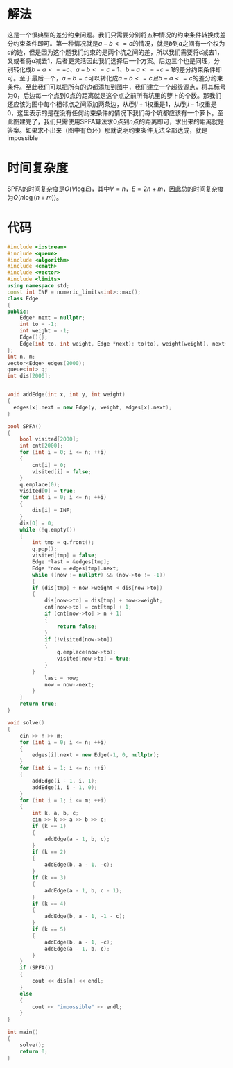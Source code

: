 ﻿# 解法

这是一个很典型的差分约束问题。我们只需要分别将五种情况的约束条件转换成差分约束条件即可。第一种情况就是$a-b<=c$的情况，就是$b$到$a$之间有一个权为$c$的边，但是因为这个题我们约束的是两个坑之间的差，所以我们需要将$c$减去$1$，又或者将$a$减去$1$，后者更灵活因此我们选择后一个方案。后边三个也是同理，分别转化成$b-a<=-c$、$a-b<=c-1$、$b-a<=-c-1$的差分约束条件即可。至于最后一个，$a-b=c$可以转化成$a-b<=c 且 b-a<=c$的差分约束条件。至此我们可以把所有的边都添加到图中，我们建立一个超级源点，将其标号为$0$，后边每一个点到$0$点的距离就是这个点之前所有坑里的萝卜的个数。那我们还应该为图中每个相邻点之间添加两条边，从$i$到$i+1$权重是1，从$i$到$i-1$权重是0，这里表示的是在没有任何约束条件的情况下我们每个坑都应该有一个萝卜。至此图建完了，我们只需使用SPFA算法求$0$点到$n$点的距离即可，求出来的距离就是答案。如果求不出来（图中有负环）那就说明约束条件无法全部达成，就是impossible

# 时间复杂度

SPFA的时间复杂度是$O(V \log E)$，其中$V = n$，$E = 2n + m$，因此总的时间复杂度为$O(n \log (n + m))$。

# 代码
```cpp
#include <iostream>
#include <queue>
#include <algorithm>
#include <cmath>
#include <vector>
#include <limits>
using namespace std;
const int INF = numeric_limits<int>::max();
class Edge
{
public:
    Edge* next = nullptr;
    int to = -1;
    int weight = -1;
    Edge(){};
    Edge(int to, int weight, Edge *next): to(to), weight(weight), next(next){};
};
int n, m;
vector<Edge> edges(2000);
queue<int> q;
int dis[2000];


void addEdge(int x, int y, int weight)
{
  edges[x].next = new Edge(y, weight, edges[x].next);
}

bool SPFA()
{
    bool visited[2000];
    int cnt[2000];
    for (int i = 0; i <= n; ++i)
    {
        cnt[i] = 0;
        visited[i] = false;
    }
    q.emplace(0);
    visited[0] = true;
    for (int i = 0; i <= n; ++i)
    {
        dis[i] = INF;
    }
    dis[0] = 0;
    while (!q.empty())
    {
        int tmp = q.front();
        q.pop();
        visited[tmp] = false;
        Edge *last = &edges[tmp];
        Edge *now = edges[tmp].next;
        while ((now != nullptr) && (now->to != -1))
        {
        if (dis[tmp] + now->weight < dis[now->to])
        {
            dis[now->to] = dis[tmp] + now->weight;
            cnt[now->to] = cnt[tmp] + 1;
            if (cnt[now->to] > n + 1)
            {
                return false;
            }
            if (!visited[now->to])
            {
                q.emplace(now->to);
                visited[now->to] = true;
            }
        }
            last = now;
            now = now->next;
        }
    }
    return true;
}

void solve()
{
    cin >> n >> m;
    for (int i = 0; i <= n; ++i)
    {
        edges[i].next = new Edge(-1, 0, nullptr);
    }
    for (int i = 1; i <= n; ++i)
    {
        addEdge(i - 1, i, 1);
        addEdge(i, i - 1, 0);
    }
    for (int i = 1; i <= m; ++i)
    {
        int k, a, b, c;
        cin >> k >> a >> b >> c;
        if (k == 1)
        {
            addEdge(a - 1, b, c);
        }
        if (k == 2)
        {
            addEdge(b, a - 1, -c);
        }
        if (k == 3)
        {
            addEdge(a - 1, b, c - 1);
        }
        if (k == 4)
        {
            addEdge(b, a - 1, -1 - c);
        }
        if (k == 5)
        {
            addEdge(b, a - 1, -c);
            addEdge(a - 1, b, c);
        }
    }
    if (SPFA())
    {
        cout << dis[n] << endl;
    }
    else
    {
        cout << "impossible" << endl;
    }
}

int main()
{
    solve();
    return 0;
}
```